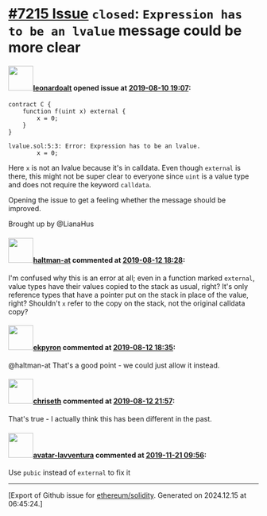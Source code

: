 # [\#7215 Issue](https://github.com/ethereum/solidity/issues/7215) `closed`: `Expression has to be an lvalue` message could be more clear

#### <img src="https://avatars.githubusercontent.com/u/504195?u=ce2facd14af9fd474ebff49f0d44891f56f7500f&v=4" width="50">[leonardoalt](https://github.com/leonardoalt) opened issue at [2019-08-10 19:07](https://github.com/ethereum/solidity/issues/7215):

```
contract C {
	function f(uint x) external {
		x = 0;
	}
}

lvalue.sol:5:3: Error: Expression has to be an lvalue.
		x = 0;
```
Here `x` is not an lvalue because it's in calldata.
Even though `external` is there, this might not be super clear to everyone since `uint` is a value type and does not require the keyword `calldata`.

Opening the issue to get a feeling whether the message should be improved.

Brought up by @LianaHus 

#### <img src="https://avatars.githubusercontent.com/u/35589221?v=4" width="50">[haltman-at](https://github.com/haltman-at) commented at [2019-08-12 18:28](https://github.com/ethereum/solidity/issues/7215#issuecomment-520541262):

I'm confused why this is an error at all; even in a function marked `external`, value types have their values copied to the stack as usual, right?  It's only reference types that have a pointer put on the stack in place of the value, right?  Shouldn't `x` refer to the copy on the stack, not the original calldata copy?

#### <img src="https://avatars.githubusercontent.com/u/1347491?v=4" width="50">[ekpyron](https://github.com/ekpyron) commented at [2019-08-12 18:35](https://github.com/ethereum/solidity/issues/7215#issuecomment-520543924):

@haltman-at That's a good point - we could just allow it instead.

#### <img src="https://avatars.githubusercontent.com/u/9073706?v=4" width="50">[chriseth](https://github.com/chriseth) commented at [2019-08-12 21:57](https://github.com/ethereum/solidity/issues/7215#issuecomment-520610708):

That's true - I actually think this has been different in the past.

#### <img src="https://avatars.githubusercontent.com/u/18537398?u=e5994f60d53ab93c70bd926b87a72844f1400568&v=4" width="50">[avatar-lavventura](https://github.com/avatar-lavventura) commented at [2019-11-21 09:56](https://github.com/ethereum/solidity/issues/7215#issuecomment-557008398):

Use `pubic` instead of `external` to fix it


-------------------------------------------------------------------------------



[Export of Github issue for [ethereum/solidity](https://github.com/ethereum/solidity). Generated on 2024.12.15 at 06:45:24.]
